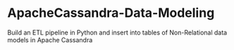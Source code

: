 # ApacheCassandra-Data-Modeling
Build an ETL pipeline in Python and insert into tables of Non-Relational data models in Apache Cassandra 
